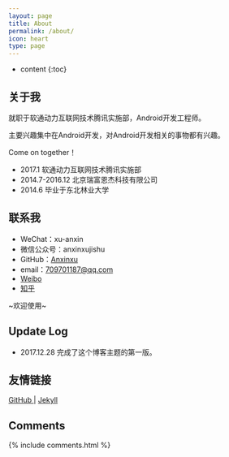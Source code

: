 ```yaml
---
layout: page
title: About
permalink: /about/
icon: heart
type: page
---
```


* content
{:toc}

## 关于我

就职于软通动力互联网技术腾讯实施部，Android开发工程师。

主要兴趣集中在Android开发，对Android开发相关的事物都有兴趣。

Come on together！

* 2017.1 软通动力互联网技术腾讯实施部
* 2014.7-2016.12 北京瑞富恩杰科技有限公司
* 2014.6 毕业于东北林业大学

## 联系我

* WeChat：xu-anxin
* 微信公众号：anxinxujishu
* GitHub：[Anxinxu](https://github.com/anxinxu)
* email：709701187@qq.com
* [Weibo](http://weibo.com/6290490010)
* [知乎](https://www.zhihu.com/people/xaxup)

~欢迎使用~

## Update Log
* 2017.12.28 完成了这个博客主题的第一版。

## 友情链接

[GitHub ](https://github.com/) \| [Jekyll](https://jekyllrb.com/)

## Comments

{% include comments.html %}
